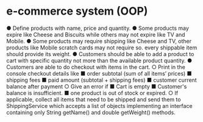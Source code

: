# e-commerce system (OOP)

● Define products with name, price and quantity. 
● Some products may expire like Cheese and Biscuits while 
others may not expire like TV and Mobile. 
● Some products may require shipping like Cheese and TV, other 
products like Mobile scratch cards may not require so. every 
shippable item should provide its weight. 
● Customers should be able to add a product to cart with 
specific quantity not more than the available product quantity. 
● Customers are able to do checkout with items in the cart. 
○ Print in the console checkout details like 
■ order subtotal (sum of all items’ prices) 
■ shipping fees 
■ paid amount (subtotal + shipping fees) 
■ customer current balance after payment 
○ Give an error if 
■ Cart is empty 
■ Customer's balance is insufficient. 
■ one product is out of stock or expired. 
○ If applicable, collect all items that need to be shipped and 
send them to ShippingService which accepts a list of 
objects implementing an interface  containing only String 
getName() and double getWeight() methods. 
